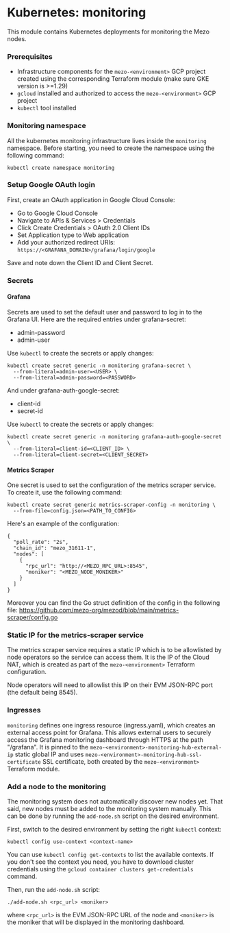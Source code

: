 # Kubernetes: monitoring

This module contains Kubernetes deployments for monitoring the Mezo nodes.

### Prerequisites

- Infrastructure components for the `mezo-<environment>` GCP project created using the
  corresponding Terraform module (make sure GKE version is >=1.29)
- `gcloud` installed and authorized to access the `mezo-<environment>` GCP project
- `kubectl` tool installed

### Monitoring namespace

All the kubernetes monitoring infrastructure lives inside the `monitoring`
namespace. Before starting, you need to create the namespace using the
following command:
```Shell
kubectl create namespace monitoring
```

### Setup Google OAuth login

First, create an OAuth application in Google Cloud Console:
- Go to Google Cloud Console
- Navigate to APIs & Services > Credentials
- Click Create Credentials > OAuth 2.0 Client IDs
- Set Application type to Web application
- Add your authorized redirect URIs: `https://<GRAFANA_DOMAIN>/grafana/login/google`

Save and note down the Client ID and Client Secret.

### Secrets

#### Grafana

Secrets are used to set the default user and password to log in to
the Grafana UI. Here are the required entries under grafana-secret:
- admin-password
- admin-user

Use `kubectl` to create the secrets or apply changes:
```Shell
kubectl create secret generic -n monitoring grafana-secret \
  --from-literal=admin-user=<USER> \
  --from-literal=admin-password=<PASSWORD>

```

And under grafana-auth-google-secret:
- client-id
- secret-id

Use `kubectl` to create the secrets or apply changes:
```Shell
kubectl create secret generic -n monitoring grafana-auth-google-secret \
  --from-literal=client-id=<CLIENT_ID> \
  --from-literal=client-secret=<CLIENT_SECRET>

```

#### Metrics Scraper

One secret is used to set the configuration of the metrics scraper service. To
create it, use the following command:
```Shell
kubectl create secret generic metrics-scraper-config -n monitoring \
  --from-file=config.json=<PATH_TO_CONFIG>
```

Here's an example of the configuration:
```
{
  "poll_rate": "2s",
  "chain_id": "mezo_31611-1",
  "nodes": [
    {
      "rpc_url": "http://<MEZO_RPC_URL>:8545",
      "moniker": "<MEZO_NODE_MONIKER>"
    }
  ]
}
```

Moreover you can find the Go struct definition of the config in the following
file: https://github.com/mezo-org/mezod/blob/main/metrics-scraper/config.go

### Static IP for the metrics-scraper service

The metrics scraper service requires a static IP which is to be allowlisted
by node operators so the service can access them. It is the IP of the Cloud NAT,
which is created as part of the `mezo-<environment>` Terraform configuration.

Node operators will need to allowlist this IP on their EVM JSON-RPC port
(the default being 8545).

### Ingresses

`monitoring` defines one ingress resource (ingress.yaml), which  creates an external
access point for Grafana. This allows external users to securely access the Grafana
monitoring dashboard through HTTPS at the path "/grafana". It is pinned to the
`mezo-<environment>-monitoring-hub-external-ip` static global IP and uses
`mezo-<environment>-monitoring-hub-ssl-certificate` SSL certificate, both created by
the `mezo-<environment>` Terraform module.

### Add a node to the monitoring

The monitoring system does not automatically discover new nodes yet. That said,
new nodes must be added to the monitoring system manually. This can be done by
running the `add-node.sh` script on the desired environment.

First, switch to the desired environment by setting the right `kubectl` context:
```Shell
kubectl config use-context <context-name>
```

You can use `kubectl config get-contexts` to list the available contexts. If you don't
see the context you need, you have to download cluster credentials using the
`gcloud container clusters get-credentials` command.

Then, run the `add-node.sh` script:
```Shell
./add-node.sh <rpc_url> <moniker>
```
where `<rpc_url>` is the EVM JSON-RPC URL of the node and `<moniker>` is the moniker that
will be displayed in the monitoring dashboard.
